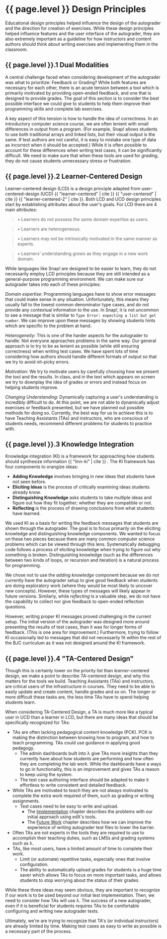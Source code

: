 # {{ page.level }} Design Principles

Educational design principles helped influence the design of the autograder and the direction for creation of exercises. While these design principles helped influence features and the user interface of the autograder, they are also extremely important as a guideline for how instructors and content authors should think about writing exercises and implementing them in the classroom.

## {{ page.level }}.1 Dual Modalities
A central challenge faced when considering development of the autograder was what to prioritize: Feedback or Grading? While both features are necessary for each other, there is an acute tension between a tool which is primarily motivated by providing open-ended feedback, and one that is designed to provide grades. The goal of this section is to consider the best possible interface we could give to students to help them improve their programming skills and complete lab exercises.

A key aspect of this tension is how to handle the idea of correctness. In an introductory computer science course, we are often lenient with small differences in output from a program. (For example, Snap<em>!</em> allows students to use both traditional arrays and linked lists, but their visual output is the same. If test authors are not careful, it is easy to mistake one type of data as incorrect when it should be accepted.) While it is often possible to account for these differences when writing test cases, it can be significantly difficult. We need to make sure that when these tools are used for *grading*, they do not cause students unnecessary stress or frustration.
<!--
	Mark's facebook comment should be here.
-->


<!--
	Doesn't a feedback tool still suffer from this problem??
-->
## {{ page.level }}.2 Learner-Centered Design
Learner-centered design (LCD) is a design principle adapted from user-centered-design (UCD) {{ "learner-centered" | cite }} {{ "user-centered" | cite }} {{ "learner-centered-2" | cite }}. Both LCD and UCD design principles start by establishing attributes about the user's goals. For LCD there are 4 main attributes:

> • Learners do not possess the same domain expertise as users.

> • Learners are heterogeneous.

> • Learners may not be intrinsically motivated in the same manner as experts.

> • Learners’ understanding grows as they engage in a new work domain.

While languages like Snap<em>!</em> are designed to be easier to learn, they do not necessarily employ LCD principles because they are still intended as a general-purpose programming environment. We can make sure our autograder takes into each of these principles:

_Domain expertise_: Programming languages have to show error messages that could make sense in any situation. Unfortunately, this means they usually fall to the lowest common denominator type cases, and do not provide any contextual information to the use. In Snap<em>!</em>, it is not uncommon to see a message that is similar to `Type Error: expecting a list but got number`. We can improve upon these messages by showing students hints which are specific to the problem at hand.

*Heterogeneity*: This is one of the harder aspects for the autograder to handle. Not everyone approaches problems in the same way. Our general approach is to try to be as lenient as possible (while still ensuring correctness) when writing test cases. We have spent lots of time considering how authors should handle different formats of output so that we try to avoid nit-picky errors.

*Motivation*: We try to motivate users by carefully choosing how we present the tool and the results. In class, and in the text which appears on screen we try to downplay the idea of grades or errors and instead focus on helping students improve.

*Changing Understanding*: Dynamically capturing a user's understanding is incredibly difficult to do. At this point, we are not able to dynamically adjust exercises or feedback presented, but we have planned out possible methods for doing so. Currently, the best way for us to achieve this is to have Teaching Assistants (TAs) and instructors, who are conscious of students needs, recommend different problems for students to practice with.

## {{ page.level }}.3 Knowledge Integration
Knowledge integration (KI) is a framework for approaching how students should synthesize information {{ "linn-ki" | cite }} . The KI framework has four components to orangize ideas:

* **Adding Knowledge** involves bringing in new ideas that students have not seen before.
* **Eliciting Ideas** is the process of critically examining ideas students already know.
* **Distinguishing Knowledge** asks students to take multiple ideas and figure out how they fit together; whether they are compatible or not.
* **Reflecting** is the process of drawing conclusions from what students have learned.

We used KI as a basis for writing the feedback messages that students are shown through the autograder. The goal is to focus primarily on the eliciting knowledge and distinguishing knowledge components. We wanted to focus on these two pieces because there are many common computer science problems which can be viewed through this lens. Systematically debugging code follows a process of eliciting knowledge when trying to figure out why something is broken. Distinguishing knowledge (such as the differences between two kinds of loops, or recursion and iteration) is a natural process for programming.

We chose not to use the *adding knowledge* component because we do not currently have the autograder setup to give good feedback when students are doing exploratory work (where they would be most likely to uncover new concepts). However, these types of messages will likely appear in future versions. Similarly, while *reflecting* is a valuable step, we do not have the capability to collect nor give feedback to open-ended reflection questions.

However, writing proper KI messages proved challenging in the current setup. The initial version of the autograder was designed more around presenting the results of test cases, than it was for longer forms of feedback. (This is one area for improvement.) Furthermore, trying to follow KI occasionally led to messages that did not necessarily fit within the rest of the BJC curriculum as it was not designed around the KI framework.


## {{ page.level }}.4 "TA-Centered Design"
Though this is certainly lower on the priority list than _learner_-centered design, we make a point to describe _TA_-centered design, and why this matters for the tools we build. Teaching Assistants (TAs) and instructors, are critical users of the infrastructure in courses. They need to be able to easily update and create content, handle grades and so on. The longer or more difficult these tasks are, the less time TAs have to spend helping students learn.

When considering TA-Centered Design, a TA is much more like a typical user in UCD than a learner in LCD, but there are many ideas that should be specifically recognized for TAs:

* TAs are often lacking pedagogical content knowledge (PCK). PCK is making the distinction between knowing how to program, and how to teach programming. TAs could use guidance in applying good pedagogy.
	* The admin dashboards built into λ give TAs more insights than they currently have about how students are performing and how often they are completing the lab work. While the dashboards have a ways to go in functionality, this is an improvement and gives TAs a reason to keep using the system.
	* The test case authoring interface should be adapted to make it effortless to write consistent and detailed feedback.
* While TAs are motivated to _teach_ they are not always motivated to complete the extra work required of them, such as grading or writing assignments.
	* Test cases need to be easy to write and upload.
		* The [Implementation](./implementation.md) chapter describes the problems with our initial approach using edX's tools.
		* The [Future Work](./future-work.md) chapter describes how we can improve the experience of writing autograder test files to lower the barrier.
* Often TAs are not experts in the tools they are required to use to accomplish their teaching duties, such as LMSs and grading systems such as λ.
* TAs, like most users, have a limited amount of time to complete their work.
	* Limit (or automate) repetitive tasks, especially ones that involve configuration.
	* The ability to automatically upload grades for students is a huge time saver which allows TAs to focus on more important tasks, and allows students to stop worrying about the status of their grades.

While these three ideas may seem obvious, they are important to recognize if our work is to be used beyond our initial test implementation. Then, we need to consider how TAs will use λ. The success of a new autograder, even if it is beneficial for students requires TAs to be comfortable configuring and writing new autograder tests.

Ultimately, we're are trying to recognize that TA's (or individual instructors) are already limited by time. Making test cases as easy to write as possible is a necessary part of the process.
